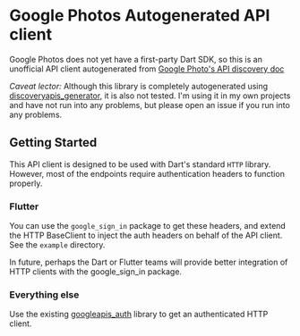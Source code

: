 # Google Photos Autogenerated API client

Google Photos does not yet have a first-party Dart SDK, so this is an unofficial API
client autogenerated from [Google Photo's API discovery doc](https://photoslibrary.googleapis.com/$discovery/rest?version=v1)

*Caveat lector:* Although this library is completely autogenerated using
[discoveryapis_generator](https://github.com/dart-lang/discoveryapis_generator),
it is also not tested. I'm using it in my own projects and have not run into any problems,
but please open an issue if you run into any problems.

## Getting Started

This API client is designed to be used with Dart's standard `HTTP` library. However, most of
the endpoints require authentication headers to function properly.

### Flutter

You can use
the `google_sign_in` package to get these headers, and extend the HTTP BaseClient to inject
the auth headers on behalf of the API client. See the `example` directory.

In future, perhaps the Dart or Flutter teams will provide better integration of HTTP clients
with the google_sign_in package.

### Everything else

Use the existing [googleapis_auth](https://pub.dev/packages/googleapis_auth) library to
get an authenticated HTTP client.

